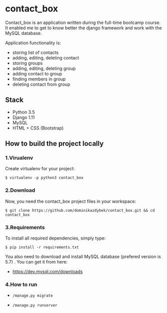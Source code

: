 # contact_box
Contact_box is an application written during the full-time bootcamp course. It enabled me to get to know better the django framework and work with the MySQL database. 

Application functionality is:

* storing list of contacts
* adding, editing, deleting contact
* storing groups
* adding, editing, deleting group
* adding contact to group
* finding members in group
* deleting contact from group

## Stack

* Python 3.5
* Django 1.11
* MySQL 
* HTML + CSS (Bootstrap)

## How to build the project locally

### 1.Virualenv

Create virtualenv for your project:

`$ virtualenv -p python3 contact_box`

### 2.Download

Now, you need the contact_box project files in your workspace:

`$ git clone https://github.com/dominikazdybek/contact_box.git && cd contact_box`
### 3.Requirements

To install all required dependencies, simply type:

`$ pip install -r requirements.txt`

You also need to download and install MySQL database (prefered version is 5.7) . You can get it from here: 

* https://dev.mysql.com/downloads

### 4.How to run

* `/manage.py migrate`

* `/manage.py runserver`






